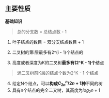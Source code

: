 ## 主要性质

**基础知识**
> 总的分支数 = 总结点数 - 1

1. 叶子结点的数目 = 双分支结点数目 + 1

2. 二叉树的第i层最多有2^(i - 1)个结点的
3. 高度或者深度为K的二叉树**最多有(2^K - 1)个**结点
> 满二叉树前K层的结点个数为2^K - 1 个结点

4. 给定N个结点，可以**构成${C_{2n}}^n / {2n + 1}$种**不同的树
5. 具有n个结点的完全二叉树，其高度为$log_2{n} + 1$